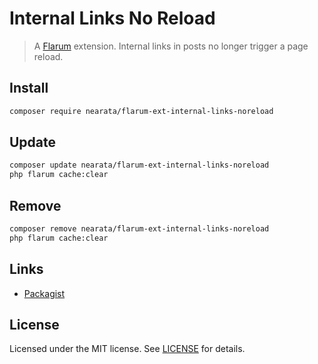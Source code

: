 # Internal Links No Reload

> A [Flarum](http://flarum.org) extension. Internal links in posts no longer trigger a page reload.

## Install

```sh
composer require nearata/flarum-ext-internal-links-noreload
```

## Update

```sh
composer update nearata/flarum-ext-internal-links-noreload
php flarum cache:clear
```

## Remove

```sh
composer remove nearata/flarum-ext-internal-links-noreload
php flarum cache:clear
```

## Links

- [Packagist](https://packagist.org/packages/nearata/flarum-ext-internal-links-noreload)

## License

Licensed under the MIT license. See [LICENSE](LICENSE) for details.
